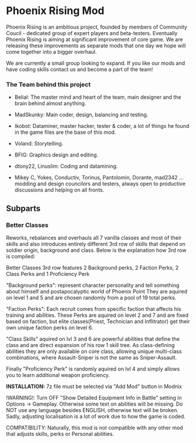 # Phoenix Rising Mod 

Phoenix Rising is an ambitious project, founded by members of Community Coucil - dedicated group of expert players and beta-testers. Eventually Phoenix Rising is aiming at significant improvement of core game. We are releasing these improvements as separate mods that one day we hope will come together into a bigger overhaul.

We are currently a small group looking to expand. If you like our mods and have coding skills contact us and become a part of the team!

### The Team behind this project

- Belial: The master mind and heart of the team, main designer and the brain behind almost anything.
- MadSkunky: Main coder, design, balancing and testing.
- Ikobot: Dataminer, master hacker, tester & coder, a lot of things he found in the game files are the base of this mod.
- Voland: Storytelling.
- BFIG: Graphics design and editing.
- dtony22, Linuslim: Coding and datamining.

- Mikey C, Yokes, Conductiv, Torinus, Pantolomin, Dorante, mad2342 ...
modding and design councilors and testers, always open to productive discussions and helping on all fronts.

## Subparts

### Better Classes

Reworks, rebalances and overhauls all 7 vanilla classes and most of their skills and also introduces entirely different 3rd row of skills that depend on soldier origin, background and class. Below is the explanation how 3rd row is compiled:

Better Classes 3rd row features 2 Background perks, 2 Faction Perks, 2 Class Perks and 1 Proficiency Perk

"Background perks": represent character personality and tell something about himself and postapocalyptic world of Phoenix Point
They are aquired on level 1 and 5 and are chosen randomly from a pool of 19 total perks.

"Faction Perks": Each recruit comes from specific faction that affects his training and abilities. These Perks are aquired on level 2 and 7 and are fixed based on faction, but elite classes(Priest, Technician and Inflitrator) get their own unique faction perks on level 6.

"Class Skills" aquired on lvl 3 and 6 are powerful abilities that define the class and are direct expansion of his row 1 skill tree. As class-defining abilities they are only available on core class, allowing unique multi-class combinations, where Assault-Sniper is not the same as Sniper-Assault.

Finally "Proficiency Perk" is randomly aquired on lvl 4 and simply allows you to learn additional weapon proficiency.

<b>INSTALLATION:</b> 7z file must be selected via "Add Mod" button in Modnix

!WARNING!: Turn OFF "Show Detailed Equipment Info in Battle" setting in Options -> Gameplay. Otherwise some text on abilities will be missing.
Do NOT use any language besides ENGLISH, otherwise text will be broken. Sadly, adjusting localisation is a lot of work due to how the game is coded.

COMPATIBILITY: Naturally, this mod is not compatible with any other mod that adjusts skills, perks or Personal abilities.
